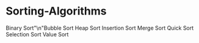 # Sorting-Algorithms

Binary Sort"\n"Bubble Sort
Heap Sort
Insertion Sort
Merge Sort
Quick Sort
Selection Sort
Value Sort
